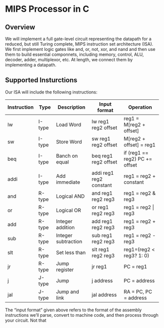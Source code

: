 # MIPS Processor in C

## Overview

We will implement a full gate-level circuit representing the datapath for a reduced, but still Turing complete, MIPS instruction set architecture (ISA). We first implement logic gates like and, or, not, xor, and nand and then use them to build essential componnets, including memory, control, ALU, decoder, adder, multiplexor, etc. At length, we connect them by implementing a datapath. 

## Supported Insturctions

Our ISA will include the following instructions:

| Instruction | Type   | Description         | Input format            | Operation                      |
|-------------|--------|---------------------|-------------------------|--------------------------------|
| lw          | I-type | Load Word           | lw reg1 reg2 offset     | reg1 = M[reg2 + offset]        |
| sw          | I-type | Store Word          | sw reg1 reg2 offset     | M[reg2 + offset] = reg1        |
| beq         | I-type | Banch on equal      | beq reg1 reg2 offset    | if (reg1 == reg2) PC += offset |
| addi        | I-type | Add immediate       | addi reg1 reg2 constant | reg1 = reg2 + constant         |
| and         | R-type | Logical AND         | and reg1 reg2 reg3      | reg1 = reg2 & reg3             |
| or          | R-type | Logical OR          | or reg1 reg2 reg3       | reg1 = reg2 \| reg3            |
| add         | R-type | Integer addition    | add reg1 reg2 reg3      | reg1 = reg2 + reg3             |
| sub         | R-type | Integer subtraction | sub reg1 reg2 reg3      | reg1 = reg2 - reg3             |
| slt         | R-type | Set less than       | slt reg1 reg2 reg3      | reg1=(reg2 < reg3? 1: 0)       |
| jr          | R-type | Jump register       | jr reg1                 | PC = reg1                      |
| j           | J-type | Jump                | j address               | PC = address                   |
| jal         | J-type | Jump and link       | jal address             | RA = PC, PC = address          |

The “input format” given above refers to the format of the assembly instructions we’ll parse, convert to machine code, and then process through your circuit. Not that 
